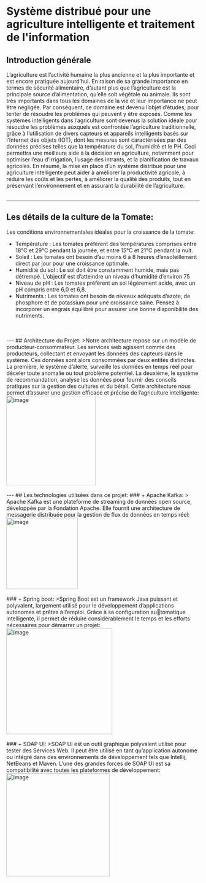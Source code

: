 # Système distribué pour une agriculture intelligente et traitement de l'information
## Introduction générale
L’agriculture est l’activité humaine la plus ancienne et la plus importante et est encore
pratiquée aujourd’hui. En raison de sa grande importance en termes de sécurité alimentaire,
d’autant plus que l’agriculture est la principale source d’alimentation, qu’elle soit végétale ou
animale. Ils sont très importants dans tous les domaines de la vie et leur importance ne peut
être négligée. Par conséquent, ce domaine est devenu l’objet d’études, pour tenter de résoudre
les problèmes qui peuvent y être exposés.
Comme les systèmes intelligents dans l’agriculture sont devenus la solution idéale pour
résoudre les problèmes auxquels est confrontée l’agriculture traditionnelle, grâce à l’utilisation
de divers capteurs et appareils intelligents basés sur l’Internet des objets (IOT), dont les mesures
sont caractérisées par des données précises telles que la température du sol, l’humidité et le PH.
Ceci permettra une meilleure aide à la décision en agriculture, notamment pour optimiser l’eau
d’irrigation, l’usage des intrants, et la planification de travaux agricoles.
En résumé, la mise en place d’un système distribué pour une agriculture intelligente peut
aider à améliorer la productivité agricole, à réduire les coûts et les pertes, à améliorer la qualité
des produits, tout en préservant l’environnement et en assurant la durabilité de l’agriculture.
<br>
<br>

---
##  Les détails de la culture de la Tomate:
Les conditions environnementales idéales pour la croissance de la tomate:
- Température : Les tomates préfèrent des températures comprises entre 18°C et 29°C pendant
la journée, et entre 15°C et 21°C pendant la nuit.
- Soleil : Les tomates ont besoin d’au moins 6 à 8 heures d’ensoleillement direct par jour
pour une croissance optimale.
- Humidité du sol : Le sol doit être constamment humide, mais pas détrempé. L’objectif est
d’atteindre un niveau d’humidité d’environ 75
- Niveau de pH : Les tomates préfèrent un sol légèrement acide, avec un pH compris entre
6,0 et 6,8.
- Nutriments : Les tomates ont besoin de niveaux adéquats d’azote, de phosphore et de
potassium pour une croissance saine. Pensez à incorporer un engrais équilibré pour assurer une
bonne disponibilité des nutriments.
<br>
<br>
---
## Architecture du Projet:
>Notre architecture repose sur un modèle de producteur-consommateur. Les services web
agissent comme des producteurs, collectant et envoyant les données des capteurs dans le système.
Ces données sont alors consommées par deux entités distinctes. La première, le système d’alerte,
surveille les données en temps réel pour déceler toute anomalie ou tout problème potentiel.
La deuxième, le système de recommandation, analyse les données pour fournir des conseils
pratiques sur la gestion des cultures et du bétail. Cette architecture nous permet d’assurer une
gestion efficace et précise de l’agriculture intelligente:<br>
<img width="233" alt="image" src="https://github.com/AITYOUB-Abdelmoughit/Kafka-project/assets/94485789/c0d0ac36-f071-4f5c-a60a-a3dd2eea6e7b">
<br>
<br>
---
## Les technologies utilisées dans ce projet:
### + Apache Kafka:
> Apache Kafka est une plateforme de streaming de données open source, développée par
la Fondation Apache. Elle fournit une architecture de messagerie distribuée pour la gestion de
flux de données en temps réel:<br>
<img width="186" alt="image" src="https://github.com/AITYOUB-Abdelmoughit/Kafka-project/assets/94485789/745713e8-0905-45c1-9d4e-8bcc0d7269ef">
<br>
<br>
### + Spring boot:
>Spring Boot est un framework Java puissant et polyvalent, largement utilisé pour le
développement d’applications autonomes et prêtes à l’emploi. Grâce à sa configuration automatique intelligente, il permet de réduire considérablement le temps et les efforts nécessaires pour démarrer un projet:<br>
<img width="276" alt="image" src="https://github.com/AITYOUB-Abdelmoughit/Kafka-project/assets/94485789/f33fe36f-d732-4c0e-8a12-97fc5cf23dd9">
<br>
<br>
### + SOAP UI:
>SOAP UI est un outil graphique polyvalent utilisé pour tester des Services Web. Il peut être
utilisé en tant qu’application autonome ou intégré dans des environnements de développement
tels que Intellij, NetBeans et Maven. L’une des grandes forces de SOAP UI est sa compatibilité
avec toutes les plateformes de développement:<br>
<img width="269" alt="image" src="https://github.com/AITYOUB-Abdelmoughit/Kafka-project/assets/94485789/98530f12-7c11-4c2b-bd5e-94e1c8ac1795">
